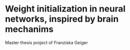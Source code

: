 # Weight initialization in neural networks, inspired by brain mechanims
Master thesis project of Franziska Geiger


